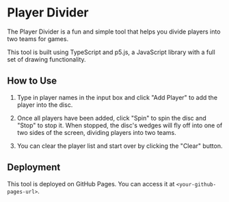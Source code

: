 # Player Divider

The Player Divider is a fun and simple tool that helps you divide players into two teams for games. 

This tool is built using TypeScript and p5.js, a JavaScript library with a full set of drawing functionality. 

## How to Use

1. Type in player names in the input box and click "Add Player" to add the player into the disc.

2. Once all players have been added, click "Spin" to spin the disc and "Stop" to stop it. When stopped, the disc's wedges will fly off into one of two sides of the screen, dividing players into two teams.

3. You can clear the player list and start over by clicking the "Clear" button.

## Deployment

This tool is deployed on GitHub Pages. You can access it at `<your-github-pages-url>`.